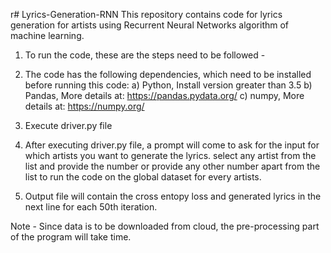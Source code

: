 r# Lyrics-Generation-RNN
This repository contains code for lyrics generation for artists using Recurrent Neural Networks algorithm of machine learning.

1) To run the code, these are the steps need to be followed - 

2) The code has the following dependencies, which need to be installed before running this code:
	a) Python, Install version greater than 3.5
	b) Pandas, More details at: https://pandas.pydata.org/
	c) numpy, More details at: https://numpy.org/

3) Execute driver.py file

4) After executing driver.py file, a prompt will come to ask for the input for which artists you want to generate the lyrics. select any artist from the list and provide the number or provide any other number apart from the list to run the code on the global dataset for every artists.

5) Output file will contain the cross entopy loss and generated lyrics in the next line for each 50th iteration.

Note - Since data is to be downloaded from cloud, the pre-processing part of the program will take time.
